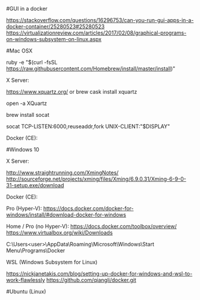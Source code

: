 #GUI in a docker

https://stackoverflow.com/questions/16296753/can-you-run-gui-apps-in-a-docker-container/25280523#25280523
https://virtualizationreview.com/articles/2017/02/08/graphical-programs-on-windows-subsystem-on-linux.aspx

#Mac OSX

ruby -e "$(curl -fsSL https://raw.githubusercontent.com/Homebrew/install/master/install)"

X Server:

https://www.xquartz.org/
or brew cask install xquartz

open -a XQuartz

brew install socat  

socat TCP-LISTEN:6000,reuseaddr,fork UNIX-CLIENT:\"$DISPLAY\"

Docker (CE):

#Windows 10

X Server:

http://www.straightrunning.com/XmingNotes/
http://sourceforge.net/projects/xming/files/Xming/6.9.0.31/Xming-6-9-0-31-setup.exe/download

Docker (CE):

Pro (Hyper-V): 
https://docs.docker.com/docker-for-windows/install/#download-docker-for-windows

Home / Pro (no Hyper-V): 
https://docs.docker.com/toolbox/overview/
https://www.virtualbox.org/wiki/Downloads

C:\Users\<user>\AppData\Roaming\Microsoft\Windows\Start Menu\Programs\Docker

WSL (Windows Subsystem for Linux)

https://nickjanetakis.com/blog/setting-up-docker-for-windows-and-wsl-to-work-flawlessly
https://github.com/qiangli/docker.git


#Ubuntu (Linux)

